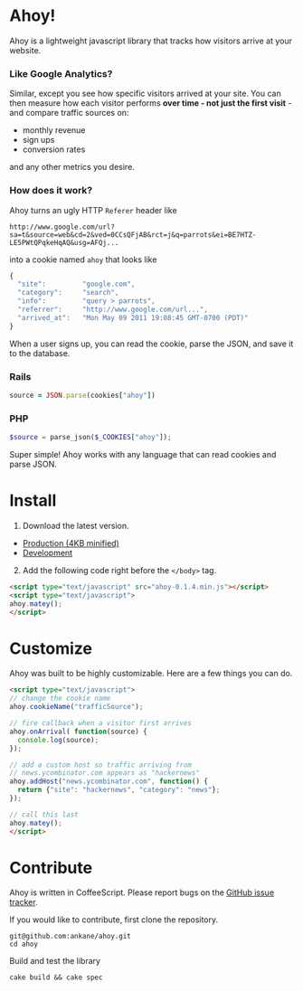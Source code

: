 # Ahoy!

Ahoy is a lightweight javascript library that tracks how visitors arrive at your website.

### Like Google Analytics?

Similar, except you see how specific visitors arrived at your site. You can then measure how each visitor performs __over time - not just the first visit__ - and compare traffic sources on:

- monthly revenue
- sign ups
- conversion rates

and any other metrics you desire.

### How does it work?

Ahoy turns an ugly HTTP `Referer` header like

```
http://www.google.com/url?sa=t&source=web&cd=2&ved=0CCsQFjAB&rct=j&q=parrots&ei=BE7HTZ-LE5PWtQPqkeHqAQ&usg=AFQj...
```

into a cookie named `ahoy` that looks like

```javascript
{
  "site":         "google.com",
  "category":     "search",
  "info":         "query > parrots",
  "referrer":     "http://www.google.com/url...",
  "arrived_at":   "Mon May 09 2011 19:08:45 GMT-0700 (PDT)"
}
```

When a user signs up, you can read the cookie, parse the JSON, and save it to the database.

### Rails

```ruby
source = JSON.parse(cookies["ahoy"])
```

### PHP

```php
$source = parse_json($_COOKIES["ahoy"]);
```

Super simple! Ahoy works with any language that can read cookies and parse JSON.

# Install

1. Download the latest version.

  - [Production (4KB minified)](https://github.com/ankane/ahoy/raw/master/releases/ahoy-0.1.4.min.js)
  - [Development](https://github.com/ankane/ahoy/raw/master/releases/ahoy-0.1.4.js)

2. Add the following code right before the `</body>` tag.

```html
<script type="text/javascript" src="ahoy-0.1.4.min.js"></script>
<script type="text/javascript">
ahoy.matey();
</script>
```

# Customize

Ahoy was built to be highly customizable.  Here are a few things you can do.

```html
<script type="text/javascript">
// change the cookie name
ahoy.cookieName("trafficSource");

// fire callback when a visitor first arrives
ahoy.onArrival( function(source) {
  console.log(source);
});

// add a custom host so traffic arriving from
// news.ycombinator.com appears as "hackernews"
ahoy.addHost("news.ycombinator.com", function() {
  return {"site": "hackernews", "category": "news"};
});

// call this last
ahoy.matey();
</script>
```

# Contribute

Ahoy is written in CoffeeScript. Please report bugs on the [GitHub issue tracker](https://github.com/ankane/ahoy/issues).

If you would like to contribute, first clone the repository.

```
git@github.com:ankane/ahoy.git
cd ahoy
```

Build and test the library

```
cake build && cake spec
```
